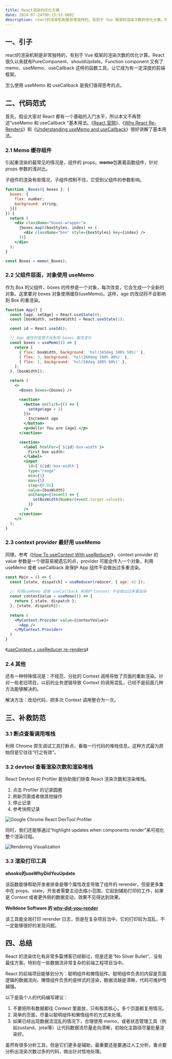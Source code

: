 ```yaml
---
title: React渲染的优化方案
date: 2024-07-24T00:13:53.000Z
description: react的渲染机制是非常独特的，有别于 Vue 框架的渲染次数的优化计算。React 很久以来就有PureComponent、shouldUpdate。Function component 又有了memo、useMemo、useCallback 这样的函数工具，让它成为有一定深度的前端框架。
---
```


## 一、引子

react的渲染机制是非常独特的，有别于 Vue 框架的渲染次数的优化计算。React 很久以来就有PureComponent、shouldUpdate。Function component 又有了memo、useMemo、useCallback 这样的函数工具，让它成为有一定深度的前端框架。

怎么使用 useMemo 和 useCallback 是我们值得思考的点。

## 二、代码范式

首先，假设大家对 React 都有一个基础的入门水平，所以本文不再赘述“useMemo 和 useCallback ”基本用法。《[React 官网](https://react.dev/)》、《[Why React Re-Renders](https://www.joshwcomeau.com/react/why-react-re-renders/)》和《[Understanding useMemo and useCallback](https://www.joshwcomeau.com/react/usememo-and-usecallback/)》很好讲解了基本用法。

### 2.1 Memo 缓存组件

引起重渲染的最常见的情况是，组件的 props。**memo**包裹着函数组件，针对props 参数的浅对比。

子组件的渲染有些情况，子组件控制不住，它受到父组件的参数影响。

```jsx
function _Boxes({ boxes }: {
  boxes: {
    flex: number;
    background: string;
  }[]
}) {
  return (
    <div className="boxes-wrapper">
      {boxes.map((boxStyles, index) => (
        <div className="box" style={boxStyles} key={index} />
      ))}
    </div>
  );
}

const Boxes = memo(_Boxes);
```

### 2.2 父组件层面，对象使用 useMemo

作为 Box 的父组件，boxes 的传参是一个对象，每次改变，它会生成一个全新的对象。这里要对 boxes 对象使用缓存(useMemo)。这样，age 的改动将不会影响到 Box 的重渲染。

```jsx
function App() {
  const [age, setAge] = React.useState(0);
  const [boxWidth, setBoxWidth] = React.useState(1);

  const id = React.useId();

  // Age 属性的变更不会影响 boxes 属性变化
  const boxes = useMemo(() => {
    return [
      { flex: boxWidth, background: 'hsl(345deg 100% 50%)' },
      { flex: 3, background: 'hsl(260deg 100% 40%)' },
      { flex: 1, background: 'hsl(50deg 100% 60%)' },
    ];
  }, [boxWidth]);

  return (
    <>
      <Boxes boxes={boxes} />

      <section>
        <button onClick={() => {
          setAge(age + 1)
        }}>
          Increment age
        </button>
        <p>Hello! You are {age}.</p>
      </section>

      <section>
        <label htmlFor={`${id}-box-width`}>
          First box width:
        </label>
        <input
          id={`${id}-box-width`}
          type="range"
          min={1}
          max={5}
          step={0.01}
          value={boxWidth}
          onChange={(event) => {
            setBoxWidth(Number(event.target.value));
          }}
        />
      </section>
    </>
  );
}
```

### 2.3 context provider 最好用 useMemo

同理，参考《[How To useContext With useReducer](https://hswolff.com/blog/how-to-usecontext-with-usereducer/)》，context provider 的 value 参数是一个很容易被遗忘的点，provider 可能会传入一个对象，利用useMemo 或者 useCallback 来保护 App 组件不会做出过多重渲染。

```jsx
const Main = () => {
  const [state, dispatch] = useReducer(reducer, { age: 42 });
  
  // 利用useMemo 或者 useCallback 来保护 Context 不会做出过多重渲染
  const contextValue = useMemo(() => {
    return { state, dispatch };
  }, [state, dispatch]);
  
  return (
    <MyContext.Provider value={contextValue}>
      <App />
    </MyContext.Provider>
  )
}
```

《[useContext + useReducer re-renders](https://www.nielskrijger.com/posts/2021-02-16/use-reducer-and-use-context/)》

### 2.4 其他

还有一种特殊情况是：不规范、分批的 Context 调用导致了页面的重新渲染。针对一些老旧项目，以前的业务逻辑导致 Context 的调用混乱，已经不是前面几种方法能够解决的。

解决方法：改动代码，把多次 Context 调用整合为一次。

## 三、补救防范

### 3.1 断点查看调用堆栈

利用 Chrome 原生调试工具打断点，看每一行代码的堆栈信息。这种方式最为原始但是它往往“行之有效”。

### 3.2 devtool 查看渲染次数和渲染堆栈

React Devtool 的 Profiler 能协助我们排查 React 渲染次数和渲染堆栈。

1. 点击 Profiler 的记录圆圈
2. 刷新页面或者做其他操作
3. 停止记录
4. 参考快照记录
    
![Google Chrome React DevTool Profiler](https://brandonxiang.top/img/debug-profiler.gif)
    

同时，我们还能够通过“highlight updates when components render”来可视化整个渲染过程。

![Rendering Visualization](https://brandonxiang.top/img/react-render-visualize.gif)

### 3.3 渲染打印工具

**ahooks的useWhyDidYouUpdate**

该函数能够帮助开发者排查是哪个属性改变导致了组件的 rerender，但是更多集中在 props、state，开发者需要主动去缩小范围，它起到辅助打印的工作，如果是 Context 或者更外侧的数据变动，效果不见得达到效果。

**Welldone Software 的 [why-did-you-render](https://github.com/welldone-software/why-did-you-render)**

该工具能全局打印 rerender 日志，但是在复杂项目当中，它的打印较为混乱，不一定能够很好的发现问题。

## 四、总结

React 的渲染优化有非常多篇博客已经聊过，但是还是“No Silver Bullet”，没有最佳方案。特别在一些数据流非常复杂的前端工程项目当中。

React 的前端项目能够划分为：聪明组件和懒惰组件。聪明组件负责的内容是页面逻辑的数据流向，懒惰组件负责的是样式的渲染，数据流越是清晰，代码可维护性越强。

以下是我个人的代码编写建议：

1. 不要把所有数据都往 Context 里面放，只有极其核心，多个页面都复用情况。
2. 简单的页面，尽量以聪明组件和懒惰组件的方式来处理。
3. 如果已经出现数据流混乱的情况下，合理使用 memo，或者状态管理工具（例如zustand、jotai等）让代码数据流尽量走向清晰，初始化主路径尽量批量渲染好。

虽然有很多分析工具，但是它们更多是辅助，最重要还是要通过人工分析。重点要分析出渲染次数过多的代码，做出针对性地处理。